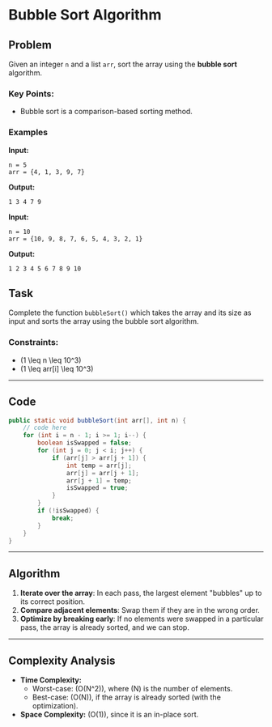 
# Bubble Sort Algorithm

## Problem

Given an integer `n` and a list `arr`, sort the array using the **bubble sort** algorithm.

### Key Points:
- Bubble sort is a comparison-based sorting method.

### Examples

**Input:**  
```
n = 5  
arr = {4, 1, 3, 9, 7}
```  
**Output:**  
```
1 3 4 7 9
```  

**Input:**  
```
n = 10  
arr = {10, 9, 8, 7, 6, 5, 4, 3, 2, 1}
```  
**Output:**  
```
1 2 3 4 5 6 7 8 9 10
```  

## Task

Complete the function `bubbleSort()` which takes the array and its size as input and sorts the array using the bubble sort algorithm.

### Constraints:
- \(1 \leq n \leq 10^3\)
- \(1 \leq arr[i] \leq 10^3\)

---

## Code

```java
public static void bubbleSort(int arr[], int n) {
    // code here
    for (int i = n - 1; i >= 1; i--) {
        boolean isSwapped = false; 
        for (int j = 0; j < i; j++) {
            if (arr[j] > arr[j + 1]) {
                int temp = arr[j];
                arr[j] = arr[j + 1];
                arr[j + 1] = temp;
                isSwapped = true;
            }
        }
        if (!isSwapped) {
            break;
        }
    }
}
```

---

## Algorithm

1. **Iterate over the array**: In each pass, the largest element "bubbles" up to its correct position.
2. **Compare adjacent elements**: Swap them if they are in the wrong order.
3. **Optimize by breaking early**: If no elements were swapped in a particular pass, the array is already sorted, and we can stop.

---

## Complexity Analysis

- **Time Complexity:**
  - Worst-case: \(O(N^2)\), where \(N\) is the number of elements.
  - Best-case: \(O(N)\), if the array is already sorted (with the optimization).
- **Space Complexity:** \(O(1)\), since it is an in-place sort.
